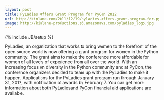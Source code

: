 ```yaml
---
layout: post
title: PyLadies Offers Grant Program for PyCon 2012
url: http://kinlane.com/2011/12/19/pyladies-offers-grant-program-for-pycon-2012/
image: http://kinlane-productions.s3.amazonaws.com/pyladies_logo.jpg
---
```

{% include JB/setup %}
<p>
     PyLadies, an organization that works to bring women to the forefront of the open source world is now offering a grant program for women in the Python community. The grant aims to make the conference more affordable for women of all levels of experience from all over the world. With an increasing focus on diversity in the Python community and at PyCon, the conference organizers decided to team up with the PyLadies to make it happen. Applications for the PyLadies grant program run through January 31, 2012, with notification of awards by February 7. You can get more information about both PyLadiesand PyCon financial aid applications are available.
</p>